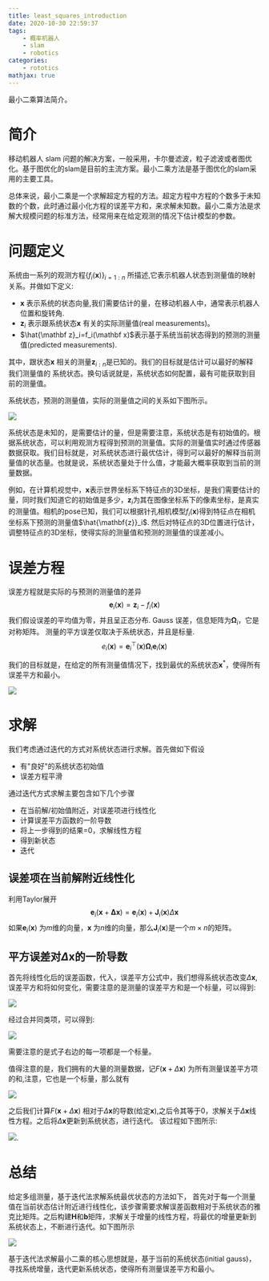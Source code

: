 ```yaml
---
title: least_squares_introduction
date: 2020-10-30 22:59:37
tags:
    - 概率机器人
    - slam
    - robotics
categories:
    - rototics
mathjax: true  
---
```


最小二乘算法简介。

<!-- more -->

# 简介

移动机器人 slam 问题的解决方案，一般采用，卡尔曼滤波，粒子滤波或者图优化。基于图优化的slam是目前的主流方案。最小二乘方法是基于图优化的slam采用的主要工具。

总体来说，最小二乘是一个求解超定方程的方法。超定方程中方程的个数多于未知数的个数，此时通过最小化方程的误差平方和，来求解未知数。最小二乘方法是求解大规模问题的标准方法，经常用来在给定观测的情况下估计模型的参数。

# 问题定义

系统由一系列的观测方程$\{f_i(\mathbf x) \}_{i=1:n}$ 所描述,它表示机器人状态到测量值的映射关系。并做如下定义:

- $\mathbf x$ 表示系统的状态向量,我们需要估计的量，在移动机器人中，通常表示机器人位置和旋转角.
- $\mathbf z_i$ 表示跟系统状态$\mathbf x$ 有关的实际测量值(real measurements)。
- $\hat{\mathbf z}_i=f_i(\mathbf x)$表示基于系统当前状态得到的预测的测量值(predicted measurements).
  
其中，跟状态$\mathbf x$ 相关的测量$\mathbf z_{i:n}$是已知的。我们的目标就是估计可以最好的解释 我们测量值的 系统状态。换句话说就是，系统状态如何配置，最有可能获取到目前的测量值。

系统状态，预测的测量值，实际的测量值之间的关系如下图所示。

![](explain.png)

系统状态是未知的，是需要估计的量，但是需要注意，系统状态是有初始值的。根据系统状态，可以利用观测方程得到预测的测量值。实际的测量值实时通过传感器数据获取。我们目标就是，对系统状态进行最优估计，得到可以最好的解释当前测量值的状态量。也就是说，系统状态量处于什么值，才能最大概率获取到当前的测量数据。

例如，在计算机视觉中，$\mathbf x$表示世界坐标系下特征点的3D坐标，是我们需要估计的量，同时我们知道它的初始值是多少，$\mathbf z_i$为其在图像坐标系下的像素坐标，是真实的测量值。相机的pose已知，我们可以根据针孔相机模型$f_i(\mathbf x)$得到特征点在相机坐标系下预测的测量值$\hat{\mathbf{z}}_i$. 然后对特征点的3D位置进行估计，调整特征点的3D坐标，使得实际的测量值和预测的测量值的误差减小。

# 误差方程

误差方程就是实际的与预测的测量值的差异
$$\mathbf e_i(\mathbf x) = \mathbf z_i - f_i(\mathbf x)$$
我们假设误差的平均值为零，并且呈正态分布. Gauss 误差，信息矩阵为$\mathbf \Omega_i$，它是对称矩阵。
测量的平方误差仅取决于系统状态，并且是标量.
$$e_i(\mathbf x) = \mathbf e_i^{\top}(\mathbf x)\mathbf \Omega_i \mathbf e_i(\mathbf x)$$

我们的目标就是，在给定的所有测量值情况下，找到最优的系统状态$\mathbf x^*$，使得所有误差平方和最小。

![](error_function.png)

# 求解

我们考虑通过迭代的方式对系统状态进行求解。首先做如下假设

- 有"良好"的系统状态初始值
- 误差方程平滑
  
通过迭代方式求解主要包含如下几个步骤
- 在当前解/初始值附近，对误差项进行线性化
- 计算误差平方函数的一阶导数
- 将上一步得到的结果=0，求解线性方程
- 得到新状态
- 迭代

## 误差项在当前解附近线性化
利用Taylor展开
$$\mathbf e_i(\mathbf x + \mathbf \Delta \mathbf x )= \mathbf e_i(\mathbf x) + \mathbf J_i(\mathbf x) \Delta \mathbf x$$
如果$\mathbf e_i(\mathbf x)$ 为$m$维的向量，$\mathbf x$ 为$n$维的向量，那么$\mathbf J_i(\mathbf x)$是一个$m \times n$的矩阵。

## 平方误差对$\Delta \mathbf x$的一阶导数

首先将线性化后的误差函数，代入，误差平方公式中，我们想得系统状态改变$\Delta \mathbf x$,误差平方和将如何变化，需要注意的是测量的误差平方和是一个标量，可以得到:

![](squares_error.png)


经过合并同类项，可以得到:

![](squares_error_2.png)



需要注意的是式子右边的每一项都是一个标量。

值得注意的是，我们拥有的大量的测量数据，记$F(\mathbf x+ \Delta \mathbf x)$ 为所有测量误差平方项的和,注意，它也是一个标量，那么就有

![](squares_error_sum.png)


之后我们计算$F(\mathbf x+\Delta \mathbf x)$ 相对于$\Delta \mathbf x$的导数(给定$\mathbf x$),之后令其等于0，求解关于$\Delta \mathbf x$线性方程。之后将$\Delta \mathbf x$更新到系统状态，进行迭代。
该过程如下图所示:

![](delta_x_cal.png).


# 总结

给定多组测量，基于迭代法求解系统最优状态的方法如下，
首先对于每一个测量值在当前状态估计附近进行线性化，该步骤需要求解误差函数相对于系统状态的雅克比矩阵。之后构建$\mathbf H$和$\mathbf b$矩阵，求解关于增量的线性方程，将最优的增量更新到系统状态上，不断进行迭代。如下图所示

![](summary.png)

基于迭代法求解最小二乘的核心思想就是，基于当前的系统状态(initial gauss)，寻找系统增量，迭代更新系统状态，使得所有测量误差平方和最小。
